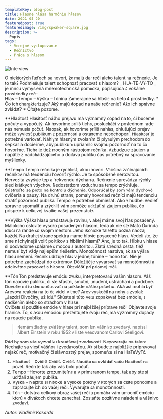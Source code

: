 ```yaml
---
templateKey: blog-post
title: Hlasne hlása harmóniu hlasov
date: 2021-05-20
featuredpost: true
featuredimage: /img/speaker-square.jpg
description: >-
  Popis
tags:
  - Verejné vystupovanie
  - Rečníctvo
  - Práca s hlasom
---
```

![Interview](/img/blog-index-wide.jpg)

O niektorých ľuďoch sa hovorí, že majú dar reči alebo talent na rečnenie. Je to tak? Podmieňuje talent schopnosť pracovať s hlasom? 
_ HLA-TE-VY-TO _
je mnou vymyslená mnemotechnická pomôcka, popisujúca 4 vokálne prostriedky reči:  
Hlas – Tempo – Výška – Tónina 
Zamerajme sa hlbšie na tieto 4 prostriedky. * Čo ich charakterizuje? Aký majú dopad na naše rečnenie? Ako ich správne zvládať? * Čítajte pozorne. 

**Hlasitosť
Hlasitosť nášho prejavu má významný dopad na to, či budeme počutý a vypočutý. Ak hovoríme príliš ticho, poslucháči v poslednom rade nás nemusia počuť. Naopak, ak hovoríme príliš nahlas, ohlušujúci prejav môže vyviesť publikum z pozornosti a ostaneme nepochopení. 
Hlasitosť je potrebné variovať.  Náhlym hlasným zvolaním či plynulým prechodom do šepkania docielime, aby publikum upriamilo svojmu pozornosť na to čo hovoríme. 
Ticho je tiež mocným nástrojom rečníka. Vzbudzuje záujem a napätie z nadchádzajúceho a dodáva publiku čas potrebný na spracovanie myšlienky.

**Tempo
Tempo rečníka je rýchlosť, akou hovorí. Väčšina začínajúcich rečníkov má tendenciu hovoriť rýchlo. Je to spôsobené nerozvitou. Nervozita zvyšuje tep a frekvenciu dýchania. Rečnenie sprevádza rýchly sled krátkych vdychov. Nedostatkom vzduchu sa tempo zrýchľuje. Sústreďte sa preto na kontrolu dýchania. Odporúčal by som vám dychové cvičenia a pauzy. 
Na druhú stranu, pomaly hovoriaci rečníci majú tendenciu stratiť pozornosť publika. Tempo je potrebné obmieňať. Ako v hudbe.
Vedieť správne spomaliť a zrýchliť vám pomôže udržať si záujem publika, čo prispeje k celkovej kvalite vašej prezentácie.

**Výška
Výška hlasu predstavuje rovinu, v akej máme svoj hlas posadený. Málokoho oslovíte vysoko posadeným hlasom, teda ak nie ste Maťo Ďurinda idúci na rande so svojím mestom. Jeho ikonické falsetto pozná naozaj každý. 
Na druhej strane spektra máme hlbšie posadené hlasy. Vedeli ste, že sme náchylnejší voliť politikov s hlbšími hlasmi? Áno, je to tak. Hĺbku v hlase si podvedome spájame s mocou a autoritou. 
Zlatá stredná cesta, tiež nemusí byť vždy najlepším riešením. Monotónnosť nastáva, ak sa výška hlasu nemení. Rečník udržuje hlas v jednej tónine – mono tón. Nie je potrebné zachádzať do extrémov. Dôležité je vyvarovať sa monotónnosti a adekvátne pracovať s hlasom. Obzvlášť pri priamej reči. 

**Tón 
Tón predstavuje emóciu zvuku, interpretovanú vaším hlasom. Váš tón napovie publiku, či ste šťastní, smutní, unudení, ustráchaní a podobne. Dovoľte mi to demonštrovať na príklade nášho príbehu. Aká asi mohla byť Arevova reakcia na to čo videl v tme? Arev vyskočil na nohy a zvolal:
„Jazdci Divočiny, už idú.“ Skúste si túto vetu zopakovať bez emócie, s nadšením alebo so strachom v hlase.  
Cvičete si použitie emócie v hlase pri najbližšej príprave reči. Objavte svoje hranice. To, s akou emóciou prezentujete svoju reč, má významný dopady na reakcie publika. 

> Nemám žiadny zvláštny talent, som len vášnivo zvedavý.
napísal Albert Einstein v roku 1952 v liste venovanom Carlovi Seeligovi. 

Rád by som vás vyzval ku kreatívnej zvedavosti. Nepozerajte na talent. Nechajte sa viesť vášňou i zvedavosťou. Ak si budete najbližšie pripravovať nejakú reč, motivačný či slávnostný prejav, spomeňte si na HlaTeVyTó.
1.	Hlasitosť – Cvičiť! Cvičiť. Cvičiť. Naučte sa ovládať vašu hlasitosť na povel. Rečnite tak aby vás bolo počuť.
2.	Tempo –Hovorte zrozumiteľne a v primeranom tempe, tak aby ste si udržali záujem publika. 
3.	Výška – Nájdite si hlboké a vysoké polohy v ktorých sa cítite pohodlne a zapracujte ich do vašej reči. Vyvarujte sa monotónnosti.
4.	Tón – dotvára celkový obraz vašej reči a pomáha vám umocniť emóciu ktorú v divákoch chcete zanechať.
Zostaňte pozitívne naladení a vášnivo zvedaví. 

*Autor: Vladimír Kasarda*